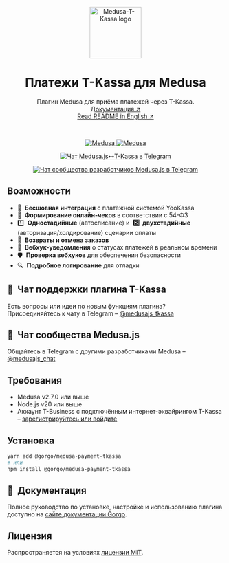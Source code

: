 <p align="center">
  <a href="https://www.medusajs.com">
    <picture>
      <source media="(prefers-color-scheme: dark)" srcset="https://github.com/user-attachments/assets/1c5291d8-b708-4337-8776-fb81d7b5cf9c">
      <source media="(prefers-color-scheme: light)" srcset="https://github.com/user-attachments/assets/1c5291d8-b708-4337-8776-fb81d7b5cf9c">
      <img alt="Medusa-T-Kassa logo" src="https://github.com/user-attachments/assets/1c5291d8-b708-4337-8776-fb81d7b5cf9c" height="120">
    </picture>
  </a>
</p>

<h1 align="center">
Платежи T-Kassa для Medusa
</h1>

<p align="center">
  Плагин Medusa для приёма платежей через T-Kassa.
  <br/>
  <a href="https://docs.gorgojs.ru/medusa-plugins/t-kassa">Документация ↗</a>
  <br/>
  <a href="https://github.com/gorgojs/medusa-plugins/blob/HEAD/packages/medusa-payment-tkassa/README.md">Read README in English ↗</a>
</p>

<br>

<p align="center">
  <a href="https://medusajs.com">
    <img src="https://img.shields.io/badge/Medusa-^2.7.0-blue?logo=medusa" alt="Medusa" />
  </a>
  <a href="https://medusajs.com">
    <img src="https://img.shields.io/badge/Протестировано_с_Medusa-v2.11.1-green?logo=checkmarx" alt="Medusa" />
  </a>
</p>

<p align="center">
  <a href="https://t.me/medusajs_tkassa">
    <img src="https://img.shields.io/badge/Telegram-Чат_поддержки_Medusa.js⊷T--Kassa-0088cc?logo=telegram&style=social" alt="Чат Medusa.js⊷T-Kassa в Telegram" />
  </a>
</p>

<p align="center">
  <a href="https://t.me/medusajs_chat">
    <img src="https://img.shields.io/badge/Telegram-Чат_dev--сообщества_Medusa.js-0088cc?logo=telegram&style=social" alt="Чат сообщества разработчиков Medusa.js в Telegram" />
  </a>
</p>

## Возможности

- 🔗  **Бесшовная интеграция** с платёжной системой YooKassa
- 🧾  **Формирование онлайн-чеков** в соответствии с 54-ФЗ
- 1️⃣  **Одностадийные** (автосписание) и  **2️⃣  двухстадийные** (авторизация/холдирование) сценарии оплаты
- 🔄  **Возвраты и отмена заказов**
- 🔔  **Вебхук-уведомления** о статусах платежей в реальном времени
- 🛡  **Проверка вебхуков** для обеспечения безопасности
- 🔍  **Подробное логирование** для отладки

## 💬  Чат поддержки плагина T-Kassa

Есть вопросы или идеи по новым функциям плагина?   
Присоединяйтесь к чату в Telegram – [@medusajs_tkassa](https://t.me/medusajs_tkassa)

## 👥  Чат сообщества Medusa.js

Общайтесь в Telegram с другими разработчиками Medusa – [@medusajs_chat](https://t.me/medusajs_chat)

## Требования

- Medusa v2.7.0 или выше  
- Node.js v20 или выше  
- Аккаунт T-Business с подключённым интернет-эквайрингом T-Kassa – [зарегистрируйтесь или войдите](https://www.tbank.ru/kassa/?utm_source=partners_sme&utm_medium=prt.utl&utm_campaign=business.int_acquiring.7-3S975SBSY&partnerId=7-3S975SBSY&agentId=5-B6HGU9OD&agentSsoId=1316b7dd-3a90-4167-9d35-37910431a19c)

## Установка

```bash
yarn add @gorgo/medusa-payment-tkassa
# или
npm install @gorgo/medusa-payment-tkassa
```

## 📘  Документация

Полное руководство по установке, настройке и использованию плагина доступно на [сайте документации Gorgo](https://docs.gorgojs.ru/medusa-plugins/t-kassa).

## Лицензия

Распространяется на условиях [лицензии MIT](LICENSE).
